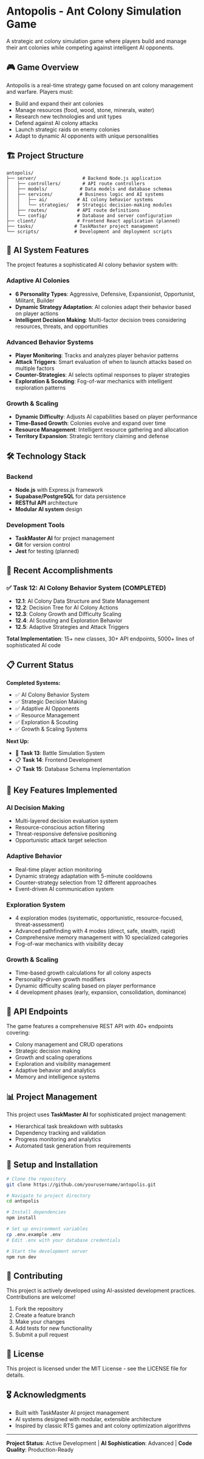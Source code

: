 # Antopolis - Ant Colony Simulation Game

A strategic ant colony simulation game where players build and manage their ant colonies while competing against intelligent AI opponents.

## 🎮 Game Overview

Antopolis is a real-time strategy game focused on ant colony management and warfare. Players must:
- Build and expand their ant colonies
- Manage resources (food, wood, stone, minerals, water)
- Research new technologies and unit types
- Defend against AI colony attacks
- Launch strategic raids on enemy colonies
- Adapt to dynamic AI opponents with unique personalities

## 🏗️ Project Structure

```
antopolis/
├── server/                 # Backend Node.js application
│   ├── controllers/        # API route controllers
│   ├── models/            # Data models and database schemas
│   ├── services/          # Business logic and AI systems
│   │   ├── ai/           # AI colony behavior systems
│   │   └── strategies/   # Strategic decision-making modules
│   ├── routes/           # API route definitions
│   └── config/           # Database and server configuration
├── client/               # Frontend React application (planned)
├── tasks/               # TaskMaster project management
└── scripts/             # Development and deployment scripts
```

## 🤖 AI System Features

The project features a sophisticated AI colony behavior system with:

### **Adaptive AI Colonies**
- **6 Personality Types**: Aggressive, Defensive, Expansionist, Opportunist, Militant, Builder
- **Dynamic Strategy Adaptation**: AI colonies adapt their behavior based on player actions
- **Intelligent Decision Making**: Multi-factor decision trees considering resources, threats, and opportunities

### **Advanced Behavior Systems**
- **Player Monitoring**: Tracks and analyzes player behavior patterns
- **Attack Triggers**: Smart evaluation of when to launch attacks based on multiple factors
- **Counter-Strategies**: AI selects optimal responses to player strategies
- **Exploration & Scouting**: Fog-of-war mechanics with intelligent exploration patterns

### **Growth & Scaling**
- **Dynamic Difficulty**: Adjusts AI capabilities based on player performance
- **Time-Based Growth**: Colonies evolve and expand over time
- **Resource Management**: Intelligent resource gathering and allocation
- **Territory Expansion**: Strategic territory claiming and defense

## 🛠️ Technology Stack

### Backend
- **Node.js** with Express.js framework
- **Supabase/PostgreSQL** for data persistence
- **RESTful API** architecture
- **Modular AI system** design

### Development Tools
- **TaskMaster AI** for project management
- **Git** for version control
- **Jest** for testing (planned)

## 🚀 Recent Accomplishments

### ✅ **Task 12: AI Colony Behavior System** (COMPLETED)
- **12.1**: AI Colony Data Structure and State Management
- **12.2**: Decision Tree for AI Colony Actions  
- **12.3**: Colony Growth and Difficulty Scaling
- **12.4**: AI Scouting and Exploration Behavior
- **12.5**: Adaptive Strategies and Attack Triggers

**Total Implementation**: 15+ new classes, 30+ API endpoints, 5000+ lines of sophisticated AI code

## 📋 Current Status

**Completed Systems:**
- ✅ AI Colony Behavior System
- ✅ Strategic Decision Making
- ✅ Adaptive AI Opponents
- ✅ Resource Management
- ✅ Exploration & Scouting
- ✅ Growth & Scaling Systems

**Next Up:**
- 🔄 **Task 13**: Battle Simulation System
- 📋 **Task 14**: Frontend Development
- 📋 **Task 15**: Database Schema Implementation

## 🎯 Key Features Implemented

### **AI Decision Making**
- Multi-layered decision evaluation system
- Resource-conscious action filtering
- Threat-responsive defensive positioning
- Opportunistic attack target selection

### **Adaptive Behavior**
- Real-time player action monitoring
- Dynamic strategy adaptation with 5-minute cooldowns
- Counter-strategy selection from 12 different approaches
- Event-driven AI communication system

### **Exploration System**
- 4 exploration modes (systematic, opportunistic, resource-focused, threat-assessment)
- Advanced pathfinding with 4 modes (direct, safe, stealth, rapid)
- Comprehensive memory management with 10 specialized categories
- Fog-of-war mechanics with visibility decay

### **Growth & Scaling**
- Time-based growth calculations for all colony aspects
- Personality-driven growth modifiers
- Dynamic difficulty scaling based on player performance
- 4 development phases (early, expansion, consolidation, dominance)

## 🔗 API Endpoints

The game features a comprehensive REST API with 40+ endpoints covering:
- Colony management and CRUD operations
- Strategic decision making
- Growth and scaling operations
- Exploration and visibility management
- Adaptive behavior and analytics
- Memory and intelligence systems

## 📊 Project Management

This project uses **TaskMaster AI** for sophisticated project management:
- Hierarchical task breakdown with subtasks
- Dependency tracking and validation
- Progress monitoring and analytics
- Automated task generation from requirements

## 🔧 Setup and Installation

```bash
# Clone the repository
git clone https://github.com/yourusername/antopolis.git

# Navigate to project directory
cd antopolis

# Install dependencies
npm install

# Set up environment variables
cp .env.example .env
# Edit .env with your database credentials

# Start the development server
npm run dev
```

## 🤝 Contributing

This project is actively developed using AI-assisted development practices. Contributions are welcome!

1. Fork the repository
2. Create a feature branch
3. Make your changes
4. Add tests for new functionality
5. Submit a pull request

## 📄 License

This project is licensed under the MIT License - see the LICENSE file for details.

## 🎖️ Acknowledgments

- Built with TaskMaster AI project management
- AI systems designed with modular, extensible architecture
- Inspired by classic RTS games and ant colony optimization algorithms

---

**Project Status**: Active Development | **AI Sophistication**: Advanced | **Code Quality**: Production-Ready
